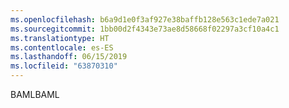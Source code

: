 ```yaml
---
ms.openlocfilehash: b6a9d1e0f3af927e38baffb128e563c1ede7a021
ms.sourcegitcommit: 1bb00d2f4343e73ae8d58668f02297a3cf10a4c1
ms.translationtype: HT
ms.contentlocale: es-ES
ms.lasthandoff: 06/15/2019
ms.locfileid: "63870310"
---
```

<span data-ttu-id="da524-101">BAML</span><span class="sxs-lookup"><span data-stu-id="da524-101">BAML</span></span>